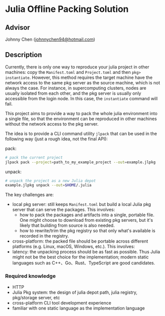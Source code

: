 # Julia Offline Packing Solution

## Advisor

Johnny Chen (johnnychen94@hotmail.com)

## Description

Currently, there is only one way to reproduce your julia project in other machines: copy the `Manifest.toml` and `Project.toml` and then `pkg> instantiate`. However, this method requires the target machine have the network access to the same pkg server as the source machine, which is not always the case.
For instance, in supercomputing clusters, nodes are usually isolated from each other, and the pkg server is usually only accessible from the login node. In this case, the `instantiate` command will fail.

This project aims to provide a way to pack the whole julia environment into a single file, so that the environment can be reproduced in other machines without the network access to the pkg server.

The idea is to provide a CLI command utility `jlpack` that can be used in the following way (just a rough idea, not the final API):

pack:

```sh
# pack the current project
jlpack pack --project=path_to_my_example_project --out=example.jlpkg
```

unpack:

```sh
# unpack the project as a new Julia depot
example.jlpkg unpack --out=$HOME/.julia
```

The key challenges are:

- local pkg server: still keeps `Manifest.toml` but build a local Julia pkg server that can serve the packages. This involves:
  - how to pack the packages and artifacts into a single, portable file. One might choose to download from existing pkg servers, but it's likely that building from source is also needed.
  - how to rewrite/trim the pkg registry so that only what's available is recorded in the registry.
- cross-platform: the packed file should be portable across different platforms (e.g. Linux, macOS, Windows, etc.). This involves:
- latency: the unpacking process should be as fast as possible. Thus Julia might not be the best choice for the implementation; modern static languages such as C++、Go、Rust、TypeScript are good candidates.

### Required knowledge

- HTTP
- Julia Pkg system: the design of julia depot path, julia registry, pkg/storage server, etc
- cross-platform CLI tool development experience
- familiar with one static language as the implementation language
